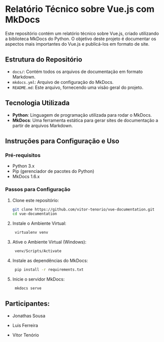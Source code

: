 # Relatório Técnico sobre Vue.js com MkDocs

Este repositório contém um relatório técnico sobre Vue.js, criado utilizando a biblioteca MkDocs do Python. O objetivo deste projeto é documentar os aspectos mais importantes do Vue.js e publicá-los em formato de site.

## Estrutura do Repositório

- `docs/`: Contém todos os arquivos de documentação em formato Markdown.
- `mkdocs.yml`: Arquivo de configuração do MkDocs.
- `README.md`: Este arquivo, fornecendo uma visão geral do projeto.

## Tecnologia Utilizada

- **Python**: Linguagem de programação utilizada para rodar o MkDocs.
- **MkDocs**: Uma ferramenta estática para gerar sites de documentação a partir de arquivos Markdown.

## Instruções para Configuração e Uso

### Pré-requisitos

- Python 3.x
- Pip (gerenciador de pacotes do Python)
- MkDocs 1.6.x

### Passos para Configuração

1. Clone este repositório:
   ```bash
   git clone https://github.com/vitor-tenorio/vue-documentation.git
   cd vue-documentation
    ```

2. Instale o Ambiente Virtual:
   ```bash
    virtualenv venv
   ```
3. Ative o Ambiente Virtual (Windows):
   ```bash
    venv/Scripts/Activate
   ```
4. Instale as dependências do MkDocs:
   ```bash
    pip install -r requirements.txt
    ```
5. Inicie o servidor MkDocs:
    ```bash
     mkdocs serve
     ```


## Participantes:

* Jonathas Sousa
  
* Luis Ferreira

* Vitor Tenório
